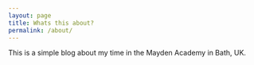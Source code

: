 ```yaml
---
layout: page
title: Whats this about?
permalink: /about/
---
```


This is a simple blog about my time in the Mayden Academy in Bath, UK. 
